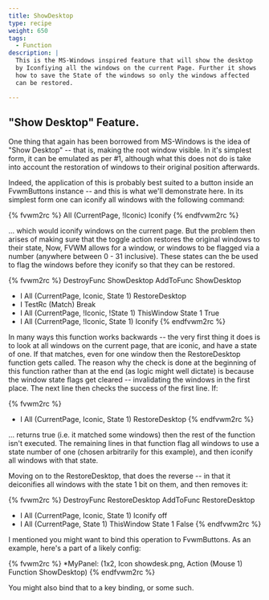 ```yaml
---
title: ShowDesktop
type: recipe
weight: 650
tags:
  - Function
description: |
  This is the MS-Windows inspired feature that will show the desktop
  by Iconfiying all the windows on the current Page. Further it shows
  how to save the State of the windows so only the windows affected
  can be restored.

---
```

## "Show Desktop" Feature.

One thing that again has been borrowed from MS-Windows is the idea of "Show
Desktop" -- that is, making the root window visible. In it's simplest form,
it can be emulated as per #1, although what this does not do is take into
account the restoration of windows to their original position afterwards.

Indeed, the application of this is probably best suited to a button inside
an FvwmButtons instance -- and this is what we'll demonstrate here. In its
simplest form one can iconify all windows with the following command:

{% fvwm2rc %}
All (CurrentPage, !Iconic) Iconify
{% endfvwm2rc %}

... which would iconify windows on the current page. But the problem then
arises of making sure that the toggle action restores the original windows
to their state, Now, FVWM allows for a window, or windows to be flagged via
a number (anywhere between 0 - 31 inclusive). These states can the be used
to flag the windows before they iconify so that they can be restored.

{% fvwm2rc %}
DestroyFunc ShowDesktop
AddToFunc   ShowDesktop
+ I All (CurrentPage, Iconic, State 1) RestoreDesktop
+ I TestRc (Match) Break
+ I All (CurrentPage, !Iconic, !State 1) ThisWindow State 1 True
+ I All (CurrentPage, !Iconic, State 1) Iconify
{% endfvwm2rc %}

In many ways this function works backwards -- the very first thing it does is
to look at all windows on the current page, that are iconic, and have a state
of one. If that matches, even for one window then the RestoreDesktop
function gets called. The reason why the check is done at the beginning of
this function rather than at the end (as logic might well dictate) is
because the window state flags get cleared -- invalidating the windows in
the first place.  The next line then checks the success of the first line.
If:

{% fvwm2rc %}
+ I All (CurrentPage, Iconic, State 1) RestoreDesktop
{% endfvwm2rc %}

... returns true (i.e. it matched some windows) then the rest of the
function isn't executed. The remaining lines in that function flag all
windows to use a state number of one (chosen arbitrarily for this example),
and then iconify all windows with that state.

Moving on to the RestoreDesktop, that does the reverse -- in that it
deiconifies all windows with the state 1 bit on them, and then removes it:

{% fvwm2rc %}
DestroyFunc RestoreDesktop
AddToFunc   RestoreDesktop
+ I All (CurrentPage, Iconic, State 1) Iconify off
+ I All (CurrentPage, State 1) ThisWindow State 1 False
{% endfvwm2rc %}

I mentioned you might want to bind this operation to FvwmButtons. As an
example, here's a part of a likely config:

{% fvwm2rc %}
*MyPanel: (1x2, Icon showdesk.png, Action (Mouse 1) Function ShowDesktop)
{% endfvwm2rc %}

You might also bind that to a key binding, or some such.

